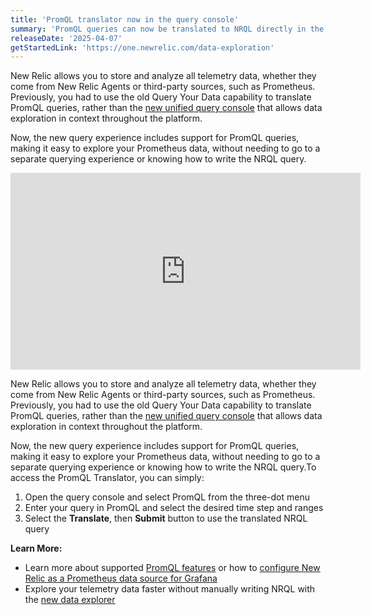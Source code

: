 ```yaml
---
title: 'PromQL translator now in the query console'
summary: 'PromQL queries can now be translated to NRQL directly in the new query builder.'
releaseDate: '2025-04-07'
getStartedLink: 'https://one.newrelic.com/data-exploration'
---
```


New Relic allows you to store and analyze all telemetry data, whether they come from New Relic Agents or third-party sources, such as Prometheus. Previously, you had to use the old Query Your Data capability to translate PromQL queries, rather than the [new unified query console](https://docs.newrelic.com/whats-new/2024/02/whats-new-02-21-new-query-experience/) that allows data exploration in context throughout the platform.

Now, the new query experience includes support for PromQL queries, making it easy to explore your Prometheus data, without needing to go to a separate querying experience or knowing how to write the NRQL query.

<iframe width="560" height="315" src="https://fast.wistia.net/embed/iframe/55iurpfccq" frameborder="0" allow="accelerometer; autoplay; clipboard-write; encrypted-media; gyroscope; picture-in-picture" allowfullscreen></iframe>

New Relic allows you to store and analyze all telemetry data, whether they come from New Relic Agents or third-party sources, such as Prometheus. Previously, you had to use the old Query Your Data capability to translate PromQL queries, rather than the [new unified query console](https://docs.newrelic.com/whats-new/2024/02/whats-new-02-21-new-query-experience/) that allows data exploration in context throughout the platform.

Now, the new query experience includes support for PromQL queries, making it easy to explore your Prometheus data, without needing to go to a separate querying experience or knowing how to write the NRQL query.To access the PromQL Translator, you can simply:

1.  Open the query console and select PromQL from the three-dot menu
2.  Enter your query in PromQL and select the desired time step and ranges
3.  Select the **Translate**, then **Submit** button to use the translated NRQL query

**Learn More:**
-   Learn more about supported [PromQL features](https://docs.newrelic.com/docs/infrastructure/prometheus-integrations/view-query-data/supported-promql-features/) or how to [configure New Relic as a Prometheus data source for Grafana](https://docs.newrelic.com/docs/query-your-data/grafana-integrations/set-configure/configure-new-relic-prometheus-data-source-grafana/)
-   Explore your telemetry data faster without manually writing NRQL with the [new data explorer](https://docs.newrelic.com/whats-new/2024/11/whats-new-11-11-data-explorer/)
